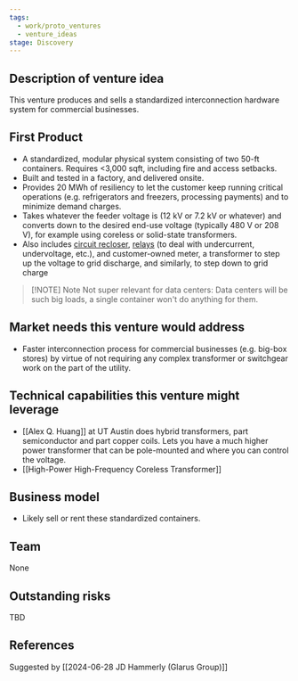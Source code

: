 ```yaml
---
tags:
  - work/proto_ventures
  - venture_ideas
stage: Discovery
---
```

## Description of venture idea
This venture produces and sells a standardized interconnection hardware system for commercial businesses.

## First Product
- A standardized, modular physical system consisting of two 50-ft containers. Requires <3,000 sqft, including fire and access setbacks.
- Built and tested in a factory, and delivered onsite.
- Provides 20 MWh of resiliency to let the customer keep running critical operations (e.g. refrigerators and freezers, processing payments) and to minimize demand charges.
- Takes whatever the feeder voltage is (12 kV or 7.2 kV or whatever) and converts down to the desired end-use voltage (typically 480 V or 208 V), for example using coreless or solid-state transformers.
- Also includes [circuit recloser](https://en.wikipedia.org/wiki/Recloser), [relays](https://www.galco.com/comp/prod/relay.htm) (to deal with undercurrent, undervoltage, etc.), and customer-owned meter, a transformer to step up the voltage to grid discharge, and similarly, to step down to grid charge


> [!NOTE] Note
> Not super relevant for data centers: Data centers will be such big loads, a single container won't do anything for them. 
## Market needs this venture would address
- Faster interconnection process for commercial businesses (e.g. big-box stores) by virtue of not requiring any complex transformer or switchgear work on the part of the utility.

## Technical capabilities this venture might leverage
- [[Alex Q. Huang]] at UT Austin does hybrid transformers, part semiconductor and part copper coils. Lets you have a much higher power transformer that can be pole-mounted and where you can control the voltage.
- [[High-Power High-Frequency Coreless Transformer]]

## Business model
- Likely sell or rent these standardized containers.

## Team
None

## Outstanding risks
TBD

## References
Suggested by [[2024-06-28 JD Hammerly (Glarus Group)]]